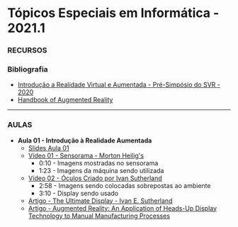 # Tópicos Especiais em Informática - 2021.1

### RECURSOS

### Bibliografia
* [Introdução a Realidade Virtual e Aumentada - Pré-Simpósio do SVR - 2020](https://github.com/kennedyaraujo/ifc/blob/main/tei2/bibliografia-realidade-aumentada/Introdu%C3%A7%C3%A3o%20a%20Realidade%20Virtual%20e%20Aumentada%20-%20Pr%C3%A9-Simp%C3%B3sio%20do%20SVR%20-%202020.pdf)
* [Handbook of Augmented Reality](https://books.google.com.br/books?hl=pt-BR&lr=&id=fG8JUdrScsYC&oi=fnd&pg=PR3&dq=%22augmented+reality%22&ots=ifz6QyTaYy&sig=eeWcHKNNXli2ZI4yu_S74s__gT0#v=onepage&q&f=false)

---

### AULAS
* **Aula 01 - Introdução à Realidade Aumentada**
    * [Slides Aula 01](https://github.com/kennedyaraujo/ifc/blob/main/tei2/slides/aula01-introducao-ra.pdf)    
    * [Vídeo 01 - Sensorama - Morton Heilig's](https://www.youtube.com/watch?v=vSINEBZNCks)
        * 0:10 - Imagens mostradas no sensorama
        * 1:23 - Imagens da máquina sendo utilizada 
    * [Vídeo 02 - Óculos Criado por Ivan Sutherland](https://www.youtube.com/watch?v=AFqXGxKsM3w)
        * 2:58 - Imagens sendo colocadas sobrepostas ao ambiente
        * 3:10 - Display sendo usado
    * [Artigo - The Ultimate Display -  Ivan E. Sutherland](https://github.com/kennedyaraujo/ifc/blob/main/tei2/bibliografia-realidade-aumentada/The%20ultimate%20display%20-%20Ivan%20E%20Sutherland.pdf)
    * [Artigo - Augmented Reality: An Application of Heads-Up Display Technology to Manual Manufacturing Processes](https://github.com/kennedyaraujo/ifc/blob/main/tei2/bibliografia-realidade-aumentada/Augmented%20Reality%20-%20An%20Application%20of%20Heads-Up%20Display%20Technology%20to%20Manual%20-%20Thomas%20C%20David%20M.pdf)
